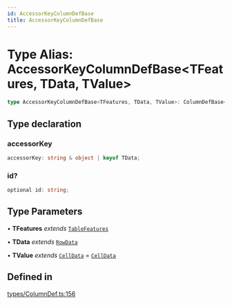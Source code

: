 ```yaml
---
id: AccessorKeyColumnDefBase
title: AccessorKeyColumnDefBase
---
```


# Type Alias: AccessorKeyColumnDefBase\<TFeatures, TData, TValue\>

```ts
type AccessorKeyColumnDefBase<TFeatures, TData, TValue>: ColumnDefBase<TFeatures, TData, TValue> & object;
```

## Type declaration

### accessorKey

```ts
accessorKey: string & object | keyof TData;
```

### id?

```ts
optional id: string;
```

## Type Parameters

• **TFeatures** *extends* [`TableFeatures`](tablefeatures.md)

• **TData** *extends* [`RowData`](rowdata.md)

• **TValue** *extends* [`CellData`](celldata.md) = [`CellData`](celldata.md)

## Defined in

[types/ColumnDef.ts:156](https://github.com/TanStack/table/blob/main/packages/table-core/src/types/ColumnDef.ts#L156)
